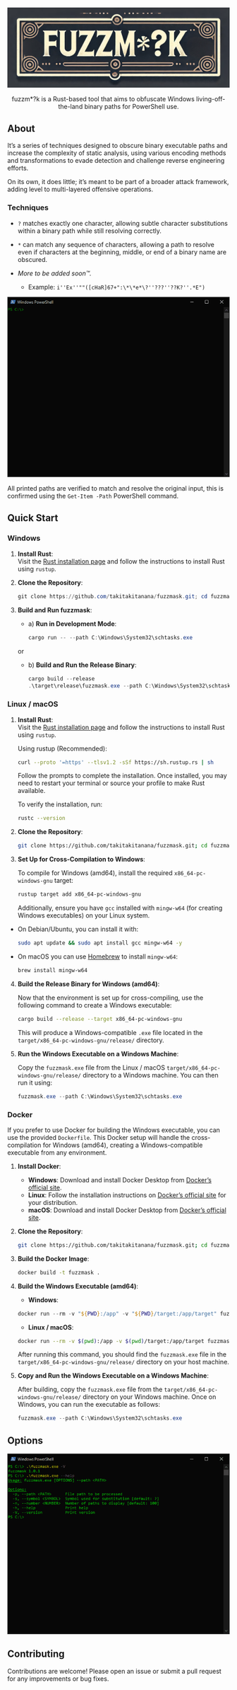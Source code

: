 <br>

![Banner](docs/images/banner.png)

<p align="center">
    fuzzm*?k is a Rust-based tool that aims to obfuscate Windows living-off-the-land binary paths for PowerShell use.
</p>

## About

It’s a series of techniques designed to obscure binary executable paths and increase the complexity of static analysis, using various encoding methods and transformations to evade detection and challenge reverse engineering efforts.

On its own, it does little; it’s meant to be part of a broader attack framework, adding level to multi-layered offensive operations.

### Techniques

- `?` matches exactly one character, allowing subtle character substitutions within a binary path while still resolving correctly.

- `*` can match any sequence of characters, allowing a path to resolve even if characters at the beginning, middle, or end of a binary name are obscured.

- _More to be added soon™._

    - Example: `i''Ex''""([cHaR]67+":\*\*e*\?''???''??K?''.*E")`

<p align="center">
    <img src="docs/images/demo.gif" alt="Demo">
</p>

All printed paths are verified to match and resolve the original input, this is confirmed using the `Get-Item -Path` PowerShell command.

## Quick Start

### Windows

1. **Install Rust**:  
    Visit the [Rust installation page](https://www.rust-lang.org/tools/install) and follow the instructions to install Rust using `rustup`.

2. **Clone the Repository**:
    ```powershell
    git clone https://github.com/takitakitanana/fuzzmask.git; cd fuzzmask
    ```

3. **Build and Run fuzzmask**:

    - a) **Run in Development Mode**:
        ```powershell
        cargo run -- --path C:\Windows\System32\schtasks.exe
        ```

    or

    - b) **Build and Run the Release Binary**:
        ```powershell
        cargo build --release
        .\target\release\fuzzmask.exe --path C:\Windows\System32\schtasks.exe
        ```

### Linux / macOS

1. **Install Rust**:  
    Visit the [Rust installation page](https://www.rust-lang.org/tools/install) and follow the instructions to install Rust using `rustup`.

    Using rustup (Recommended):

    ```bash
    curl --proto '=https' --tlsv1.2 -sSf https://sh.rustup.rs | sh
    ```

    Follow the prompts to complete the installation. Once installed, you may need to restart your terminal or source your profile to make Rust available.

    To verify the installation, run:

    ```bash
    rustc --version
    ```

2. **Clone the Repository**:
   
    ```bash
    git clone https://github.com/takitakitanana/fuzzmask.git; cd fuzzmask
    ```

3. **Set Up for Cross-Compilation to Windows**:
   
    To compile for Windows (amd64), install the required `x86_64-pc-windows-gnu` target:

    ```bash
    rustup target add x86_64-pc-windows-gnu
    ```

    Additionally, ensure you have `gcc` installed with `mingw-w64` (for creating Windows executables) on your Linux system.
   
- On Debian/Ubuntu, you can install it with:

    ```bash
    sudo apt update && sudo apt install gcc mingw-w64 -y
    ```

- On macOS you can use [Homebrew](https://brew.sh/) to install `mingw-w64`:
    ```bash
    brew install mingw-w64
    ```

4. **Build the Release Binary for Windows (amd64)**:

    Now that the environment is set up for cross-compiling, use the following command to create a Windows executable:

    ```bash
    cargo build --release --target x86_64-pc-windows-gnu
    ```

    This will produce a Windows-compatible `.exe` file located in the `target/x86_64-pc-windows-gnu/release/` directory.

5. **Run the Windows Executable on a Windows Machine**:

    Copy the `fuzzmask.exe` file from the Linux / macOS `target/x86_64-pc-windows-gnu/release/` directory to a Windows machine. You can then run it using:

    ```powershell
    fuzzmask.exe --path C:\Windows\System32\schtasks.exe
    ```

### Docker

If you prefer to use Docker for building the Windows executable, you can use the provided `Dockerfile`. This Docker setup will handle the cross-compilation for Windows (amd64), creating a Windows-compatible executable from any environment.

1. **Install Docker**:  
    - **Windows**: Download and install Docker Desktop from [Docker’s official site](https://www.docker.com/products/docker-desktop/).
    - **Linux**: Follow the installation instructions on [Docker’s official site](https://docs.docker.com/engine/install/) for your distribution.
    - **macOS**: Download and install Docker Desktop from [Docker’s official site](https://www.docker.com/products/docker-desktop/).

2. **Clone the Repository**:
   
    ```bash
    git clone https://github.com/takitakitanana/fuzzmask.git; cd fuzzmask
    ```

3. **Build the Docker Image**:

    ```bash
    docker build -t fuzzmask .
    ```

4. **Build the Windows Executable (amd64)**:

    - **Windows**:
    ```powershell
    docker run --rm -v "${PWD}:/app" -v "${PWD}/target:/app/target" fuzzmask
    ```

    - **Linux / macOS**:
    ```bash
    docker run --rm -v $(pwd):/app -v $(pwd)/target:/app/target fuzzmask
    ```

    After running this command, you should find the `fuzzmask.exe` file in the `target/x86_64-pc-windows-gnu/release/` directory on your host machine.

5. **Copy and Run the Windows Executable on a Windows Machine**:

    After building, copy the `fuzzmask.exe` file from the `target/x86_64-pc-windows-gnu/release/` directory on your Windows machine. Once on Windows, you can run the executable as follows:

    ```powershell
    fuzzmask.exe --path C:\Windows\System32\schtasks.exe
    ```

## Options

<p align="center">
    <img src="docs/images/options.gif" alt="Options">
</p>

## Contributing

Contributions are welcome! Please open an issue or submit a pull request for any improvements or bug fixes.
